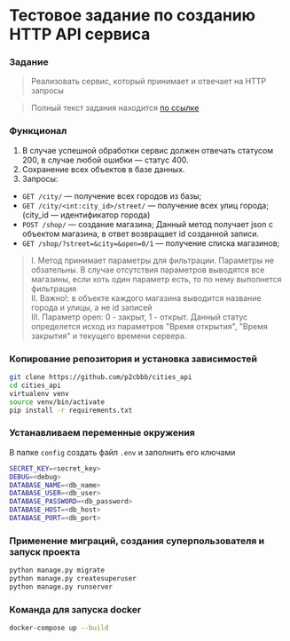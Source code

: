 # Тестовое задание по созданию HTTP API сервиса

### Задание 
>Реализовать сервис, который принимает и отвечает на HTTP запросы   

>Полный текст задания находится [по ссылке](https://drive.google.com/file/d/1DU2-MSCNN-FzCa8ksB3rx2GQy23LSt5T/)

### Функционал
1. В случае успешной обработки сервис должен отвечать статусом 200, в случае любой ошибки — статус 400.
2. Сохранение всех объектов в базе данных.
3. Запросы:
- `GET /city/` — получение всех городов из базы;    
- `GET /city/<int:city_id>/street/` — получение всех улиц города; (city_id — идентификатор города)    
- `POST /shop/` — создание магазина; Данный метод получает json c объектом магазина, в ответ возвращает id созданной записи.    
- `GET /shop/?street=&city=&open=0/1` — получение списка магазинов; 
> I. Метод принимает параметры для фильтрации. Параметры не обзательны. В случае отсутствия параметров выводятся все магазины, если хоть один параметр есть, то по нему выполнется фильтрация  
> II. Важно!: в объекте каждого магазина выводится название города и улицы, а не id записей    
> III. Параметр open: 0 - закрыт, 1 - открыт. Данный статус определется исход из параметров "Время открытия", "Время закрытия" и текущего времени сервера.   

### Копирование репозитория и установка зависимостей
```bash
git clone https://github.com/p2cbbb/cities_api
cd cities_api
virtualenv venv
source venv/bin/activate
pip install -r requirements.txt
```

### Устанавливаем переменные окружения
В папке `config` создать файл `.env` и заполнить eго ключами

```bash
SECRET_KEY=<secret_key>
DEBUG=<debug>
DATABASE_NAME=<db_name>
DATABASE_USER=<db_user>
DATABASE_PASSWORD=<db_password>
DATABASE_HOST=<db_host>
DATABASE_PORT=<db_port>
```

### Применение миграций, создания суперпользователя и запуск проекта
```bash
python manage.py migrate
python manage.py createsuperuser
python manage.py runserver
```

### Команда для запуска docker
```bash
docker-compose up --build
```